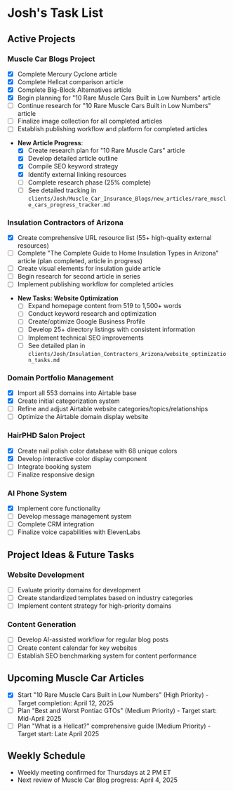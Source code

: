 # Josh's Task List

## Active Projects

### Muscle Car Blogs Project
- [X] Complete Mercury Cyclone article
- [X] Complete Hellcat comparison article
- [X] Complete Big-Block Alternatives article
- [X] Begin planning for "10 Rare Muscle Cars Built in Low Numbers" article
- [ ] Continue research for "10 Rare Muscle Cars Built in Low Numbers" article
- [ ] Finalize image collection for all completed articles
- [ ] Establish publishing workflow and platform for completed articles
- **New Article Progress**:
  - [X] Create research plan for "10 Rare Muscle Cars" article
  - [X] Develop detailed article outline
  - [X] Compile SEO keyword strategy
  - [X] Identify external linking resources
  - [ ] Complete research phase (25% complete)
  - [ ] See detailed tracking in `clients/Josh/Muscle_Car_Insurance_Blogs/new_articles/rare_muscle_cars_progress_tracker.md`

### Insulation Contractors of Arizona
- [X] Create comprehensive URL resource list (55+ high-quality external resources)
- [ ] Complete "The Complete Guide to Home Insulation Types in Arizona" article (plan completed, article in progress)
- [ ] Create visual elements for insulation guide article
- [ ] Begin research for second article in series
- [ ] Implement publishing workflow for completed articles
- **New Tasks: Website Optimization**
  - [ ] Expand homepage content from 519 to 1,500+ words
  - [ ] Conduct keyword research and optimization
  - [ ] Create/optimize Google Business Profile
  - [ ] Develop 25+ directory listings with consistent information
  - [ ] Implement technical SEO improvements
  - [ ] See detailed plan in `clients/Josh/Insulation_Contractors_Arizona/website_optimization_tasks.md`

### Domain Portfolio Management
- [X] Import all 553 domains into Airtable base
- [X] Create initial categorization system
- [ ] Refine and adjust Airtable website categories/topics/relationships
- [ ] Optimize the Airtable domain display website

### HairPHD Salon Project
- [X] Create nail polish color database with 68 unique colors
- [X] Develop interactive color display component
- [ ] Integrate booking system
- [ ] Finalize responsive design

### AI Phone System
- [X] Implement core functionality
- [ ] Develop message management system
- [ ] Complete CRM integration
- [ ] Finalize voice capabilities with ElevenLabs

## Project Ideas & Future Tasks

### Website Development
- [ ] Evaluate priority domains for development
- [ ] Create standardized templates based on industry categories
- [ ] Implement content strategy for high-priority domains

### Content Generation
- [ ] Develop AI-assisted workflow for regular blog posts
- [ ] Create content calendar for key websites
- [ ] Establish SEO benchmarking system for content performance

## Upcoming Muscle Car Articles
- [X] Start "10 Rare Muscle Cars Built in Low Numbers" (High Priority) - Target completion: April 12, 2025
- [ ] Plan "Best and Worst Pontiac GTOs" (Medium Priority) - Target start: Mid-April 2025
- [ ] Plan "What is a Hellcat?" comprehensive guide (Medium Priority) - Target start: Late April 2025

## Weekly Schedule
- Weekly meeting confirmed for Thursdays at 2 PM ET
- Next review of Muscle Car Blog progress: April 4, 2025
